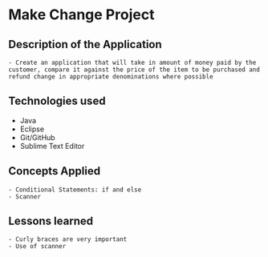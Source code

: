 # Make Change Project

## Description of the Application
	- Create an application that will take in amount of money paid by the customer, compare it against the price of the item to be purchased and refund change in appropriate denominations where possible

## Technologies used
 - Java
 - Eclipse
 - Git/GitHub
 - Sublime Text Editor

## Concepts Applied
	- Conditional Statements: if and else
	- Scanner

## Lessons learned
	- Curly braces are very important
	- Use of scanner